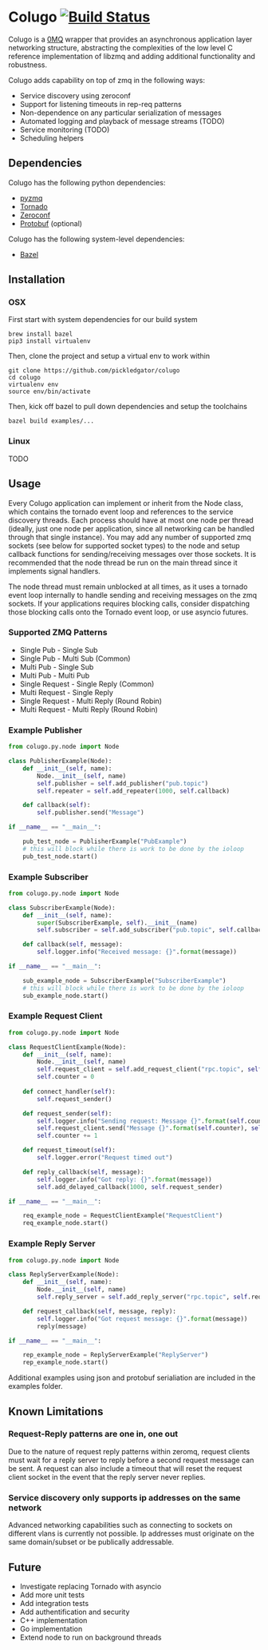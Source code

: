 # Colugo [![Build Status](https://travis-ci.org/pickledgator/colugo.svg?branch=master)](https://travis-ci.org/pickledgator/colugo)

Colugo is a [0MQ](http://zeromq.org/) wrapper that provides an asynchronous application layer networking structure, abstracting the complexities of the low level C reference implementation of libzmq and adding additional functionality and robustness.

Colugo adds capability on top of zmq in the following ways:
* Service discovery using zeroconf
* Support for listening timeouts in rep-req patterns
* Non-dependence on any particular serialization of messages
* Automated logging and playback of message streams (TODO)
* Service monitoring (TODO)
* Scheduling helpers

## Dependencies
Colugo has the following python dependencies:
* [pyzmq](https://github.com/zeromq/pyzmq)
* [Tornado](https://github.com/tornadoweb/tornado)
* [Zeroconf](https://github.com/jstasiak/python-zeroconf)
* [Protobuf](https://github.com/google/protobuf) (optional)

Colugo has the following system-level dependencies:
* [Bazel](https://github.com/bazelbuild/bazel)

## Installation

### OSX
First start with system dependencies for our build system
```shell
brew install bazel
pip3 install virtualenv
```

Then, clone the project and setup a virtual env to work within
```shell
git clone https://github.com/pickledgator/colugo
cd colugo
virtualenv env
source env/bin/activate
```

Then, kick off bazel to pull down dependencies and setup the toolchains
```shell
bazel build examples/...
```

### Linux
TODO

## Usage
Every Colugo application can implement or inherit from the Node class, which contains the tornado event loop and references to the service discovery threads. Each process should have at most one node per thread (ideally, just one node per application, since all networking can be handled through that single instance). You may add any number of supported zmq sockets (see below for supported socket types) to the node and setup callback functions for sending/receiving messages over those sockets. It is recommended that the node thread be run on the main thread since it implements signal handlers.

The node thread must remain unblocked at all times, as it uses a tornado event loop internally to handle sending and receiving messages on the zmq sockets. If your applications requires blocking calls, consider dispatching those blocking calls onto the Tornado event loop, or use asyncio futures.

### Supported ZMQ Patterns
* Single Pub - Single Sub
* Single Pub - Multi Sub (Common)
* Multi Pub - Single Sub
* Multi Pub - Multi Pub
* Single Request - Single Reply (Common)
* Multi Request - Single Reply
* Single Request - Multi Reply (Round Robin)
* Multi Request - Multi Reply (Round Robin)

### Example Publisher
```python
from colugo.py.node import Node

class PublisherExample(Node):
    def __init__(self, name):
        Node.__init__(self, name)
        self.publisher = self.add_publisher("pub.topic")
        self.repeater = self.add_repeater(1000, self.callback)

    def callback(self):
        self.publisher.send("Message")

if __name__ == "__main__":

    pub_test_node = PublisherExample("PubExample")
    # this will block while there is work to be done by the ioloop
    pub_test_node.start()
```

### Example Subscriber
```python
from colugo.py.node import Node

class SubscriberExample(Node):
    def __init__(self, name):
        super(SubscriberExample, self).__init__(name)
        self.subscriber = self.add_subscriber("pub.topic", self.callback)

    def callback(self, message):
        self.logger.info("Received message: {}".format(message))

if __name__ == "__main__":

    sub_example_node = SubscriberExample("SubscriberExample")
    # this will block while there is work to be done by the ioloop
    sub_example_node.start()
```

### Example Request Client
```python
from colugo.py.node import Node

class RequestClientExample(Node):
    def __init__(self, name):
        Node.__init__(self, name)
        self.request_client = self.add_request_client("rpc.topic", self.connect_handler)
        self.counter = 0
        
    def connect_handler(self):
        self.request_sender()

    def request_sender(self):
        self.logger.info("Sending request: Message {}".format(self.counter))
        self.request_client.send("Message {}".format(self.counter), self.reply_callback, timeout_handler = self.request_timeout)
        self.counter += 1

    def request_timeout(self):
        self.logger.error("Request timed out")

    def reply_callback(self, message):
        self.logger.info("Got reply: {}".format(message))
        self.add_delayed_callback(1000, self.request_sender)

if __name__ == "__main__":

    req_example_node = RequestClientExample("RequestClient")
    req_example_node.start()
```

### Example Reply Server
```python
from colugo.py.node import Node

class ReplyServerExample(Node):
    def __init__(self, name):
        Node.__init__(self, name)
        self.reply_server = self.add_reply_server("rpc.topic", self.request_callback)

    def request_callback(self, message, reply):
        self.logger.info("Got request message: {}".format(message))
        reply(message)

if __name__ == "__main__":

    rep_example_node = ReplyServerExample("ReplyServer")
    rep_example_node.start()
```

Additional examples using json and protobuf serialiation are included in the examples folder.

## Known Limitations
### Request-Reply patterns are one in, one out
Due to the nature of request reply patterns within zeromq, request clients must wait for a reply server to reply before a second request message can be sent. A request can also include a timeout that will reset the request client socket in the event that the reply server never replies.

### Service discovery only supports ip addresses on the same network
Advanced networking capabilities such as connecting to sockets on different vlans is currently not possible. Ip addresses must originate on the same domain/subset or be publically addressable.

## Future
* Investigate replacing Tornado with asyncio
* Add more unit tests
* Add integration tests
* Add authentification and security
* C++ implementation
* Go implementation
* Extend node to run on background threads
